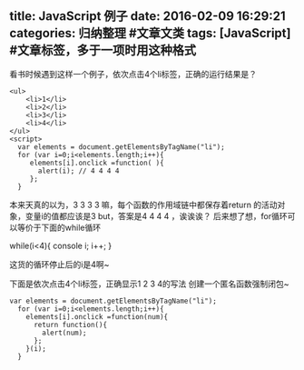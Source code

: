 title: JavaScript 例子
date: 2016-02-09 16:29:21
categories: 归纳整理 #文章文类
tags: [JavaScript] #文章标签，多于一项时用这种格式
---
看书时候遇到这样一个例子，依次点击4个li标签，正确的运行结果是？
```
<ul>
    <li>1</li>
    <li>2</li>
    <li>3</li>
    <li>4</li>
</ul>
<script>
  var elements = document.getElementsByTagName("li");
  for (var i=0;i<elements.length;i++){
     elements[i].onclick =function( ){
       alert(i); // 4 4 4 4
     };
  }
```
 
本来天真的以为，3 3 3 3 嘛，每个函数的作用域链中都保存着return 的活动对象，变量i的值都应该是3
but，答案是4 4 4 4 ，诶诶诶？
后来想了想，for循环可以等价于下面的while循环


while(i<4){
   console i;
    i++;
}


这货的循环停止后的i是4啊~

下面是依次点击4个li标签，正确显示1 2 3 4的写法
创建一个匿名函数强制闭包~
```
var elements = document.getElementsByTagName("li");
  for (var i=0;i<elements.length;i++){
    elements[i].onclick =function(num){
      return function(){
        alert(num);
      };
    }(i);
  }
```
